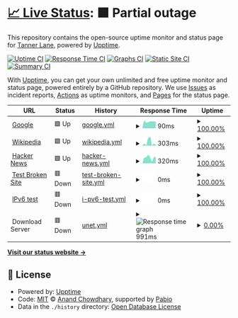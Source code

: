 # [📈 Live Status](https://uptime.tannerln7.com): <!--live status--> **🟧 Partial outage**

This repository contains the open-source uptime monitor and status page for [Tanner Lane](https://uptime.tannerln7.com), powered by [Upptime](https://github.com/upptime/upptime).

[![Uptime CI](https://github.com/tannerln7/Upptime/workflows/Uptime%20CI/badge.svg)](https://github.com/tannerln7/Upptime/actions?query=workflow%3A%22Uptime+CI%22)
[![Response Time CI](https://github.com/tannerln7/Upptime/workflows/Response%20Time%20CI/badge.svg)](https://github.com/tannerln7/Upptime/actions?query=workflow%3A%22Response+Time+CI%22)
[![Graphs CI](https://github.com/tannerln7/Upptime/workflows/Graphs%20CI/badge.svg)](https://github.com/tannerln7/Upptime/actions?query=workflow%3A%22Graphs+CI%22)
[![Static Site CI](https://github.com/tannerln7/Upptime/workflows/Static%20Site%20CI/badge.svg)](https://github.com/tannerln7/Upptime/actions?query=workflow%3A%22Static+Site+CI%22)
[![Summary CI](https://github.com/tannerln7/Upptime/workflows/Summary%20CI/badge.svg)](https://github.com/tannerln7/Upptime/actions?query=workflow%3A%22Summary+CI%22)

With [Upptime](https://upptime.js.org), you can get your own unlimited and free uptime monitor and status page, powered entirely by a GitHub repository. We use [Issues](https://github.com/tannerln7/Upptime/issues) as incident reports, [Actions](https://github.com/tannerln7/Upptime/actions) as uptime monitors, and [Pages](https://uptime.tannerln7.com) for the status page.

<!--start: status pages-->
<!-- This summary is generated by Upptime (https://github.com/upptime/upptime) -->
<!-- Do not edit this manually, your changes will be overwritten -->
<!-- prettier-ignore -->
| URL | Status | History | Response Time | Uptime |
| --- | ------ | ------- | ------------- | ------ |
| <img alt="" src="https://icons.duckduckgo.com/ip3/www.google.com.ico" height="13"> [Google](https://www.google.com) | 🟩 Up | [google.yml](https://github.com/tannerln7/Upptime/commits/HEAD/history/google.yml) | <details><summary><img alt="Response time graph" src="./graphs/google/response-time-week.png" height="20"> 90ms</summary><br><a href="https://status.tannerln7.com/history/google"><img alt="Response time 90" src="https://img.shields.io/endpoint?url=https%3A%2F%2Fraw.githubusercontent.com%2Ftannerln7%2FUpptime%2FHEAD%2Fapi%2Fgoogle%2Fresponse-time.json"></a><br><a href="https://status.tannerln7.com/history/google"><img alt="24-hour response time 90" src="https://img.shields.io/endpoint?url=https%3A%2F%2Fraw.githubusercontent.com%2Ftannerln7%2FUpptime%2FHEAD%2Fapi%2Fgoogle%2Fresponse-time-day.json"></a><br><a href="https://status.tannerln7.com/history/google"><img alt="7-day response time 90" src="https://img.shields.io/endpoint?url=https%3A%2F%2Fraw.githubusercontent.com%2Ftannerln7%2FUpptime%2FHEAD%2Fapi%2Fgoogle%2Fresponse-time-week.json"></a><br><a href="https://status.tannerln7.com/history/google"><img alt="30-day response time 90" src="https://img.shields.io/endpoint?url=https%3A%2F%2Fraw.githubusercontent.com%2Ftannerln7%2FUpptime%2FHEAD%2Fapi%2Fgoogle%2Fresponse-time-month.json"></a><br><a href="https://status.tannerln7.com/history/google"><img alt="1-year response time 90" src="https://img.shields.io/endpoint?url=https%3A%2F%2Fraw.githubusercontent.com%2Ftannerln7%2FUpptime%2FHEAD%2Fapi%2Fgoogle%2Fresponse-time-year.json"></a></details> | <details><summary><a href="https://status.tannerln7.com/history/google">100.00%</a></summary><a href="https://status.tannerln7.com/history/google"><img alt="All-time uptime 100.00%" src="https://img.shields.io/endpoint?url=https%3A%2F%2Fraw.githubusercontent.com%2Ftannerln7%2FUpptime%2FHEAD%2Fapi%2Fgoogle%2Fuptime.json"></a><br><a href="https://status.tannerln7.com/history/google"><img alt="24-hour uptime 100.00%" src="https://img.shields.io/endpoint?url=https%3A%2F%2Fraw.githubusercontent.com%2Ftannerln7%2FUpptime%2FHEAD%2Fapi%2Fgoogle%2Fuptime-day.json"></a><br><a href="https://status.tannerln7.com/history/google"><img alt="7-day uptime 100.00%" src="https://img.shields.io/endpoint?url=https%3A%2F%2Fraw.githubusercontent.com%2Ftannerln7%2FUpptime%2FHEAD%2Fapi%2Fgoogle%2Fuptime-week.json"></a><br><a href="https://status.tannerln7.com/history/google"><img alt="30-day uptime 100.00%" src="https://img.shields.io/endpoint?url=https%3A%2F%2Fraw.githubusercontent.com%2Ftannerln7%2FUpptime%2FHEAD%2Fapi%2Fgoogle%2Fuptime-month.json"></a><br><a href="https://status.tannerln7.com/history/google"><img alt="1-year uptime 100.00%" src="https://img.shields.io/endpoint?url=https%3A%2F%2Fraw.githubusercontent.com%2Ftannerln7%2FUpptime%2FHEAD%2Fapi%2Fgoogle%2Fuptime-year.json"></a></details>
| <img alt="" src="https://icons.duckduckgo.com/ip3/en.wikipedia.org.ico" height="13"> [Wikipedia](https://en.wikipedia.org) | 🟩 Up | [wikipedia.yml](https://github.com/tannerln7/Upptime/commits/HEAD/history/wikipedia.yml) | <details><summary><img alt="Response time graph" src="./graphs/wikipedia/response-time-week.png" height="20"> 303ms</summary><br><a href="https://status.tannerln7.com/history/wikipedia"><img alt="Response time 303" src="https://img.shields.io/endpoint?url=https%3A%2F%2Fraw.githubusercontent.com%2Ftannerln7%2FUpptime%2FHEAD%2Fapi%2Fwikipedia%2Fresponse-time.json"></a><br><a href="https://status.tannerln7.com/history/wikipedia"><img alt="24-hour response time 303" src="https://img.shields.io/endpoint?url=https%3A%2F%2Fraw.githubusercontent.com%2Ftannerln7%2FUpptime%2FHEAD%2Fapi%2Fwikipedia%2Fresponse-time-day.json"></a><br><a href="https://status.tannerln7.com/history/wikipedia"><img alt="7-day response time 303" src="https://img.shields.io/endpoint?url=https%3A%2F%2Fraw.githubusercontent.com%2Ftannerln7%2FUpptime%2FHEAD%2Fapi%2Fwikipedia%2Fresponse-time-week.json"></a><br><a href="https://status.tannerln7.com/history/wikipedia"><img alt="30-day response time 303" src="https://img.shields.io/endpoint?url=https%3A%2F%2Fraw.githubusercontent.com%2Ftannerln7%2FUpptime%2FHEAD%2Fapi%2Fwikipedia%2Fresponse-time-month.json"></a><br><a href="https://status.tannerln7.com/history/wikipedia"><img alt="1-year response time 303" src="https://img.shields.io/endpoint?url=https%3A%2F%2Fraw.githubusercontent.com%2Ftannerln7%2FUpptime%2FHEAD%2Fapi%2Fwikipedia%2Fresponse-time-year.json"></a></details> | <details><summary><a href="https://status.tannerln7.com/history/wikipedia">100.00%</a></summary><a href="https://status.tannerln7.com/history/wikipedia"><img alt="All-time uptime 100.00%" src="https://img.shields.io/endpoint?url=https%3A%2F%2Fraw.githubusercontent.com%2Ftannerln7%2FUpptime%2FHEAD%2Fapi%2Fwikipedia%2Fuptime.json"></a><br><a href="https://status.tannerln7.com/history/wikipedia"><img alt="24-hour uptime 100.00%" src="https://img.shields.io/endpoint?url=https%3A%2F%2Fraw.githubusercontent.com%2Ftannerln7%2FUpptime%2FHEAD%2Fapi%2Fwikipedia%2Fuptime-day.json"></a><br><a href="https://status.tannerln7.com/history/wikipedia"><img alt="7-day uptime 100.00%" src="https://img.shields.io/endpoint?url=https%3A%2F%2Fraw.githubusercontent.com%2Ftannerln7%2FUpptime%2FHEAD%2Fapi%2Fwikipedia%2Fuptime-week.json"></a><br><a href="https://status.tannerln7.com/history/wikipedia"><img alt="30-day uptime 100.00%" src="https://img.shields.io/endpoint?url=https%3A%2F%2Fraw.githubusercontent.com%2Ftannerln7%2FUpptime%2FHEAD%2Fapi%2Fwikipedia%2Fuptime-month.json"></a><br><a href="https://status.tannerln7.com/history/wikipedia"><img alt="1-year uptime 100.00%" src="https://img.shields.io/endpoint?url=https%3A%2F%2Fraw.githubusercontent.com%2Ftannerln7%2FUpptime%2FHEAD%2Fapi%2Fwikipedia%2Fuptime-year.json"></a></details>
| <img alt="" src="https://icons.duckduckgo.com/ip3/news.ycombinator.com.ico" height="13"> [Hacker News](https://news.ycombinator.com) | 🟩 Up | [hacker-news.yml](https://github.com/tannerln7/Upptime/commits/HEAD/history/hacker-news.yml) | <details><summary><img alt="Response time graph" src="./graphs/hacker-news/response-time-week.png" height="20"> 320ms</summary><br><a href="https://status.tannerln7.com/history/hacker-news"><img alt="Response time 320" src="https://img.shields.io/endpoint?url=https%3A%2F%2Fraw.githubusercontent.com%2Ftannerln7%2FUpptime%2FHEAD%2Fapi%2Fhacker-news%2Fresponse-time.json"></a><br><a href="https://status.tannerln7.com/history/hacker-news"><img alt="24-hour response time 320" src="https://img.shields.io/endpoint?url=https%3A%2F%2Fraw.githubusercontent.com%2Ftannerln7%2FUpptime%2FHEAD%2Fapi%2Fhacker-news%2Fresponse-time-day.json"></a><br><a href="https://status.tannerln7.com/history/hacker-news"><img alt="7-day response time 320" src="https://img.shields.io/endpoint?url=https%3A%2F%2Fraw.githubusercontent.com%2Ftannerln7%2FUpptime%2FHEAD%2Fapi%2Fhacker-news%2Fresponse-time-week.json"></a><br><a href="https://status.tannerln7.com/history/hacker-news"><img alt="30-day response time 320" src="https://img.shields.io/endpoint?url=https%3A%2F%2Fraw.githubusercontent.com%2Ftannerln7%2FUpptime%2FHEAD%2Fapi%2Fhacker-news%2Fresponse-time-month.json"></a><br><a href="https://status.tannerln7.com/history/hacker-news"><img alt="1-year response time 320" src="https://img.shields.io/endpoint?url=https%3A%2F%2Fraw.githubusercontent.com%2Ftannerln7%2FUpptime%2FHEAD%2Fapi%2Fhacker-news%2Fresponse-time-year.json"></a></details> | <details><summary><a href="https://status.tannerln7.com/history/hacker-news">100.00%</a></summary><a href="https://status.tannerln7.com/history/hacker-news"><img alt="All-time uptime 100.00%" src="https://img.shields.io/endpoint?url=https%3A%2F%2Fraw.githubusercontent.com%2Ftannerln7%2FUpptime%2FHEAD%2Fapi%2Fhacker-news%2Fuptime.json"></a><br><a href="https://status.tannerln7.com/history/hacker-news"><img alt="24-hour uptime 100.00%" src="https://img.shields.io/endpoint?url=https%3A%2F%2Fraw.githubusercontent.com%2Ftannerln7%2FUpptime%2FHEAD%2Fapi%2Fhacker-news%2Fuptime-day.json"></a><br><a href="https://status.tannerln7.com/history/hacker-news"><img alt="7-day uptime 100.00%" src="https://img.shields.io/endpoint?url=https%3A%2F%2Fraw.githubusercontent.com%2Ftannerln7%2FUpptime%2FHEAD%2Fapi%2Fhacker-news%2Fuptime-week.json"></a><br><a href="https://status.tannerln7.com/history/hacker-news"><img alt="30-day uptime 100.00%" src="https://img.shields.io/endpoint?url=https%3A%2F%2Fraw.githubusercontent.com%2Ftannerln7%2FUpptime%2FHEAD%2Fapi%2Fhacker-news%2Fuptime-month.json"></a><br><a href="https://status.tannerln7.com/history/hacker-news"><img alt="1-year uptime 100.00%" src="https://img.shields.io/endpoint?url=https%3A%2F%2Fraw.githubusercontent.com%2Ftannerln7%2FUpptime%2FHEAD%2Fapi%2Fhacker-news%2Fuptime-year.json"></a></details>
| <img alt="" src="https://icons.duckduckgo.com/ip3/thissitedoesnotexist.koj.co.ico" height="13"> [Test Broken Site](https://thissitedoesnotexist.koj.co) | 🟥 Down | [test-broken-site.yml](https://github.com/tannerln7/Upptime/commits/HEAD/history/test-broken-site.yml) | <details><summary><img alt="Response time graph" src="./graphs/test-broken-site/response-time-week.png" height="20"> 0ms</summary><br><a href="https://status.tannerln7.com/history/test-broken-site"><img alt="Response time 0" src="https://img.shields.io/endpoint?url=https%3A%2F%2Fraw.githubusercontent.com%2Ftannerln7%2FUpptime%2FHEAD%2Fapi%2Ftest-broken-site%2Fresponse-time.json"></a><br><a href="https://status.tannerln7.com/history/test-broken-site"><img alt="24-hour response time 0" src="https://img.shields.io/endpoint?url=https%3A%2F%2Fraw.githubusercontent.com%2Ftannerln7%2FUpptime%2FHEAD%2Fapi%2Ftest-broken-site%2Fresponse-time-day.json"></a><br><a href="https://status.tannerln7.com/history/test-broken-site"><img alt="7-day response time 0" src="https://img.shields.io/endpoint?url=https%3A%2F%2Fraw.githubusercontent.com%2Ftannerln7%2FUpptime%2FHEAD%2Fapi%2Ftest-broken-site%2Fresponse-time-week.json"></a><br><a href="https://status.tannerln7.com/history/test-broken-site"><img alt="30-day response time 0" src="https://img.shields.io/endpoint?url=https%3A%2F%2Fraw.githubusercontent.com%2Ftannerln7%2FUpptime%2FHEAD%2Fapi%2Ftest-broken-site%2Fresponse-time-month.json"></a><br><a href="https://status.tannerln7.com/history/test-broken-site"><img alt="1-year response time 0" src="https://img.shields.io/endpoint?url=https%3A%2F%2Fraw.githubusercontent.com%2Ftannerln7%2FUpptime%2FHEAD%2Fapi%2Ftest-broken-site%2Fresponse-time-year.json"></a></details> | <details><summary><a href="https://status.tannerln7.com/history/test-broken-site">100.00%</a></summary><a href="https://status.tannerln7.com/history/test-broken-site"><img alt="All-time uptime 100.00%" src="https://img.shields.io/endpoint?url=https%3A%2F%2Fraw.githubusercontent.com%2Ftannerln7%2FUpptime%2FHEAD%2Fapi%2Ftest-broken-site%2Fuptime.json"></a><br><a href="https://status.tannerln7.com/history/test-broken-site"><img alt="24-hour uptime 100.00%" src="https://img.shields.io/endpoint?url=https%3A%2F%2Fraw.githubusercontent.com%2Ftannerln7%2FUpptime%2FHEAD%2Fapi%2Ftest-broken-site%2Fuptime-day.json"></a><br><a href="https://status.tannerln7.com/history/test-broken-site"><img alt="7-day uptime 100.00%" src="https://img.shields.io/endpoint?url=https%3A%2F%2Fraw.githubusercontent.com%2Ftannerln7%2FUpptime%2FHEAD%2Fapi%2Ftest-broken-site%2Fuptime-week.json"></a><br><a href="https://status.tannerln7.com/history/test-broken-site"><img alt="30-day uptime 100.00%" src="https://img.shields.io/endpoint?url=https%3A%2F%2Fraw.githubusercontent.com%2Ftannerln7%2FUpptime%2FHEAD%2Fapi%2Ftest-broken-site%2Fuptime-month.json"></a><br><a href="https://status.tannerln7.com/history/test-broken-site"><img alt="1-year uptime 100.00%" src="https://img.shields.io/endpoint?url=https%3A%2F%2Fraw.githubusercontent.com%2Ftannerln7%2FUpptime%2FHEAD%2Fapi%2Ftest-broken-site%2Fuptime-year.json"></a></details>
| <img alt="" src="https://icons.duckduckgo.com/ip3/null.ico" height="13"> [IPv6 test](forwardemail.net) | 🟥 Down | [i-pv6-test.yml](https://github.com/tannerln7/Upptime/commits/HEAD/history/i-pv6-test.yml) | <details><summary><img alt="Response time graph" src="./graphs/i-pv6-test/response-time-week.png" height="20"> 0ms</summary><br><a href="https://status.tannerln7.com/history/i-pv6-test"><img alt="Response time 0" src="https://img.shields.io/endpoint?url=https%3A%2F%2Fraw.githubusercontent.com%2Ftannerln7%2FUpptime%2FHEAD%2Fapi%2Fi-pv6-test%2Fresponse-time.json"></a><br><a href="https://status.tannerln7.com/history/i-pv6-test"><img alt="24-hour response time 0" src="https://img.shields.io/endpoint?url=https%3A%2F%2Fraw.githubusercontent.com%2Ftannerln7%2FUpptime%2FHEAD%2Fapi%2Fi-pv6-test%2Fresponse-time-day.json"></a><br><a href="https://status.tannerln7.com/history/i-pv6-test"><img alt="7-day response time 0" src="https://img.shields.io/endpoint?url=https%3A%2F%2Fraw.githubusercontent.com%2Ftannerln7%2FUpptime%2FHEAD%2Fapi%2Fi-pv6-test%2Fresponse-time-week.json"></a><br><a href="https://status.tannerln7.com/history/i-pv6-test"><img alt="30-day response time 0" src="https://img.shields.io/endpoint?url=https%3A%2F%2Fraw.githubusercontent.com%2Ftannerln7%2FUpptime%2FHEAD%2Fapi%2Fi-pv6-test%2Fresponse-time-month.json"></a><br><a href="https://status.tannerln7.com/history/i-pv6-test"><img alt="1-year response time 0" src="https://img.shields.io/endpoint?url=https%3A%2F%2Fraw.githubusercontent.com%2Ftannerln7%2FUpptime%2FHEAD%2Fapi%2Fi-pv6-test%2Fresponse-time-year.json"></a></details> | <details><summary><a href="https://status.tannerln7.com/history/i-pv6-test">100.00%</a></summary><a href="https://status.tannerln7.com/history/i-pv6-test"><img alt="All-time uptime 100.00%" src="https://img.shields.io/endpoint?url=https%3A%2F%2Fraw.githubusercontent.com%2Ftannerln7%2FUpptime%2FHEAD%2Fapi%2Fi-pv6-test%2Fuptime.json"></a><br><a href="https://status.tannerln7.com/history/i-pv6-test"><img alt="24-hour uptime 100.00%" src="https://img.shields.io/endpoint?url=https%3A%2F%2Fraw.githubusercontent.com%2Ftannerln7%2FUpptime%2FHEAD%2Fapi%2Fi-pv6-test%2Fuptime-day.json"></a><br><a href="https://status.tannerln7.com/history/i-pv6-test"><img alt="7-day uptime 100.00%" src="https://img.shields.io/endpoint?url=https%3A%2F%2Fraw.githubusercontent.com%2Ftannerln7%2FUpptime%2FHEAD%2Fapi%2Fi-pv6-test%2Fuptime-week.json"></a><br><a href="https://status.tannerln7.com/history/i-pv6-test"><img alt="30-day uptime 100.00%" src="https://img.shields.io/endpoint?url=https%3A%2F%2Fraw.githubusercontent.com%2Ftannerln7%2FUpptime%2FHEAD%2Fapi%2Fi-pv6-test%2Fuptime-month.json"></a><br><a href="https://status.tannerln7.com/history/i-pv6-test"><img alt="1-year uptime 100.00%" src="https://img.shields.io/endpoint?url=https%3A%2F%2Fraw.githubusercontent.com%2Ftannerln7%2FUpptime%2FHEAD%2Fapi%2Fi-pv6-test%2Fuptime-year.json"></a></details>
| <img alt="" src="https://icons.duckduckgo.com/ip3/$un_server.ico" height="13"> Download Server | 🟥 Down | [unet.yml](https://github.com/tannerln7/Upptime/commits/HEAD/history/unet.yml) | <details><summary><img alt="Response time graph" src="./graphs/unet/response-time-week.png" height="20"> 991ms</summary><br><a href="https://status.tannerln7.com/history/unet"><img alt="Response time 991" src="https://img.shields.io/endpoint?url=https%3A%2F%2Fraw.githubusercontent.com%2Ftannerln7%2FUpptime%2FHEAD%2Fapi%2Funet%2Fresponse-time.json"></a><br><a href="https://status.tannerln7.com/history/unet"><img alt="24-hour response time 991" src="https://img.shields.io/endpoint?url=https%3A%2F%2Fraw.githubusercontent.com%2Ftannerln7%2FUpptime%2FHEAD%2Fapi%2Funet%2Fresponse-time-day.json"></a><br><a href="https://status.tannerln7.com/history/unet"><img alt="7-day response time 991" src="https://img.shields.io/endpoint?url=https%3A%2F%2Fraw.githubusercontent.com%2Ftannerln7%2FUpptime%2FHEAD%2Fapi%2Funet%2Fresponse-time-week.json"></a><br><a href="https://status.tannerln7.com/history/unet"><img alt="30-day response time 991" src="https://img.shields.io/endpoint?url=https%3A%2F%2Fraw.githubusercontent.com%2Ftannerln7%2FUpptime%2FHEAD%2Fapi%2Funet%2Fresponse-time-month.json"></a><br><a href="https://status.tannerln7.com/history/unet"><img alt="1-year response time 991" src="https://img.shields.io/endpoint?url=https%3A%2F%2Fraw.githubusercontent.com%2Ftannerln7%2FUpptime%2FHEAD%2Fapi%2Funet%2Fresponse-time-year.json"></a></details> | <details><summary><a href="https://status.tannerln7.com/history/unet">0.00%</a></summary><a href="https://status.tannerln7.com/history/unet"><img alt="All-time uptime 0.00%" src="https://img.shields.io/endpoint?url=https%3A%2F%2Fraw.githubusercontent.com%2Ftannerln7%2FUpptime%2FHEAD%2Fapi%2Funet%2Fuptime.json"></a><br><a href="https://status.tannerln7.com/history/unet"><img alt="24-hour uptime 0.00%" src="https://img.shields.io/endpoint?url=https%3A%2F%2Fraw.githubusercontent.com%2Ftannerln7%2FUpptime%2FHEAD%2Fapi%2Funet%2Fuptime-day.json"></a><br><a href="https://status.tannerln7.com/history/unet"><img alt="7-day uptime 0.00%" src="https://img.shields.io/endpoint?url=https%3A%2F%2Fraw.githubusercontent.com%2Ftannerln7%2FUpptime%2FHEAD%2Fapi%2Funet%2Fuptime-week.json"></a><br><a href="https://status.tannerln7.com/history/unet"><img alt="30-day uptime 0.00%" src="https://img.shields.io/endpoint?url=https%3A%2F%2Fraw.githubusercontent.com%2Ftannerln7%2FUpptime%2FHEAD%2Fapi%2Funet%2Fuptime-month.json"></a><br><a href="https://status.tannerln7.com/history/unet"><img alt="1-year uptime 0.00%" src="https://img.shields.io/endpoint?url=https%3A%2F%2Fraw.githubusercontent.com%2Ftannerln7%2FUpptime%2FHEAD%2Fapi%2Funet%2Fuptime-year.json"></a></details>

<!--end: status pages-->

[**Visit our status website →**](https://uptime.tannerln7.com)

## 📄 License

- Powered by: [Upptime](https://github.com/upptime/upptime)
- Code: [MIT](./LICENSE) © [Anand Chowdhary](https://anandchowdhary.com), supported by [Pabio](https://pabio.com)
- Data in the `./history` directory: [Open Database License](https://opendatacommons.org/licenses/odbl/1-0/)
